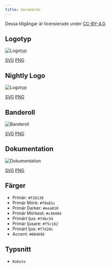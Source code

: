 ```yaml
---
title: Varumärke
---
```


Dessa tillgångar är licensierade under [CC-BY-4.0](https://github.com/LinwoodCloud/Butterfly/blob/develop/BRANDING_LICENSE).

## Logotyp

![Logotyp](/img/logo.svg)

[SVG](/img/logo.svg) [PNG](/img/logo.png)

## Nightly Logo

![Logotyp](/img/nightly.svg)

[SVG](/img/nightly.svg) [PNG](/img/nightly.png)

## Banderoll

![Banderoll](/img/banner.svg)

[SVG](/img/banner.svg) [PNG](/img/banner.png)

## Dokumentation

![Dokumentation](/img/docs.svg)

[SVG](/img/docs.svg) [PNG](/img/docs.png)

## Färger

* Primär: `#f2b138`
* Primär Mörk: `#f0a61c`
* Primär Darker: `#eea010`
* Primär Mörkest: `#c4840d`
* Primärt ljus: `#f4bc54`
* Primär ljusare: `#f5c162`
* Primärt ljus: `#f7d28c`
* Accent: `#00469E`

## Typsnitt

* `Roboto`
